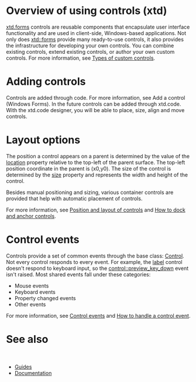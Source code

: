 # Overview of using controls (xtd)

[xtd.forms](https://gammasoft71.github.io/xtd/reference_guides/latest/group__xtd__forms.html) controls are reusable components that encapsulate user interface functionality and are used in client-side, Windows-based applications. 
Not only does [xtd::forms](https://gammasoft71.github.io/xtd/reference_guides/latest/group__xtd__forms.html) provide many ready-to-use controls, it also provides the infrastructure for developing your own controls. 
You can combine existing controls, extend existing controls, or author your own custom controls.
For more information, see [Types of custom controls](/docs/documentation/guides/xtd.forms/Controls/custom_controls).

# Adding controls

Controls are added through code. For more information, see Add a control (Windows Forms).
In the future controls can be added through xtd.code. 
With the xtd.code designer, you will be able to place, size, align and move controls. 

# Layout options

The position a control appears on a parent is determined by the value of the [location](https://gammasoft71.github.io/xtd/reference_guides/latest/classxtd_1_1forms_1_1control.html#a53e5a75ad180a2efadc129e5a3c18cbd) property relative to the top-left of the parent surface.
The top-left position coordinate in the parent is (x0,y0). The size of the control is determined by the [size](https://gammasoft71.github.io/xtd/reference_guides/latest/classxtd_1_1forms_1_1control.html#ad6b15530ad92e3df1996d4fd3c0c862e) property and represents the width and height of the control.

Besides manual positioning and sizing, various container controls are provided that help with automatic placement of controls.

For more information, see [Position and layout of controls](/docs/documentation/guides/xtd.forms/Controls/position_and_layout_of_controls) and [How to dock and anchor controls](/docs/documentation/guides/xtd.forms/Controls/Common%20tasks/dock_and_anchor_controls).

# Control events

Controls provide a set of common events through the base class: [Control](https://gammasoft71.github.io/xtd/reference_guides/latest/classxtd_1_1forms_1_1control.html). Not every control responds to every event. 
For example, the [label](https://gammasoft71.github.io/xtd/reference_guides/latest/classxtd_1_1forms_1_1label.html) control doesn't respond to keyboard input, so the [control::preview_key_down](javascript:void(0)) event isn't raised. 
Most shared events fall under these categories:

* Mouse events
* Keyboard events
* Property changed events
* Other events

For more information, see [Control events](/docs/documentation/guides/xtd.forms/Controls/Events) and [How to handle a control event](/docs/documentation/guides/xtd.forms/Controls/Common%20tasks/add_or_remove_event_handlers).

# See also
​
* [Guides](/docs/documentation/guides)
* [Documentation](/docs/documentation)

[//]: # (https://learn.microsoft.com/en-us/dotnet/desktop/winforms/controls/overview?view=netdesktop-6.0)
